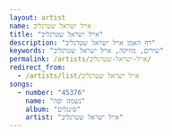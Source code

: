 ```yaml
---
layout: artist
name: אייל ישראל שטרנליב
title: "אייל ישראל שטרנליב"
description: "דף האמן אייל ישראל שטרנליב"
keywords: "שירים, מוזיקה, אייל ישראל שטרנליב"
permalink: /artists/אייל-ישראל-שטרנליב/
redirect_from:
  - /artists/list/אייל ישראל שטרנליב
songs:
  - number: "45376"
    name: "נשמה יפה"
    album: "סינגלים"
    artist: "אייל ישראל שטרנליב"
---
```

